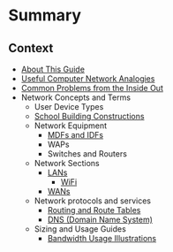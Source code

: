 # Summary

## Context

* [About This Guide](README.md)
* [Useful Computer Network Analogies](networking-analogies.md)
* [Common Problems from the Inside Out](inside-out.md)
* Network Concepts and Terms
	* User Device Types
	* [School Building Constructions](building-construction.md)
	* Network Equipment
		* [MDFs and IDFs](MDFsIDFs.md)
		* WAPs
		* Switches and Routers
	* Network Sections
		* [LANs](LANs.md)
			* [WiFi](Wifi.md)
		* [WANs](WANs.md)
	* Network protocols and services
		* [Routing and Route Tables](routing.md)
		* [DNS \(Domain Name System\)](DNS.md)
	* Sizing and Usage Guides
		* [Bandwidth Usage Illustrations](bandwidth-usage.md)
